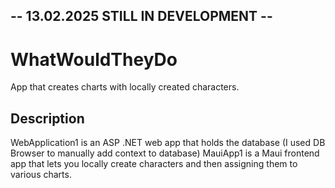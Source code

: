 ## -- 13.02.2025 STILL IN DEVELOPMENT --

# WhatWouldTheyDo
App that creates charts with locally created characters. 

## Description
WebApplication1 is an ASP .NET web app that holds the database (I used DB Browser to manually add context to database)
MauiApp1 is a Maui frontend app that lets you locally create characters and then assigning them to various charts.

